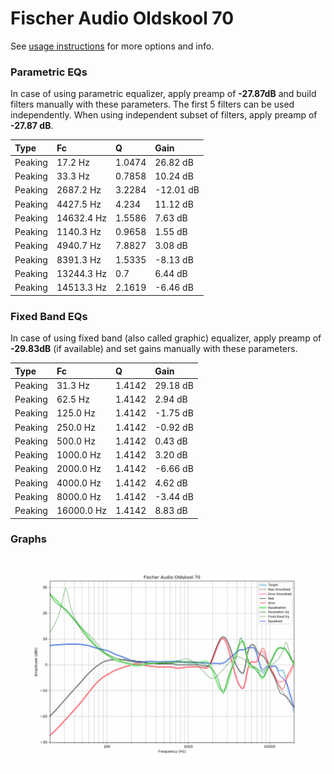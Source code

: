 # Fischer Audio Oldskool 70
See [usage instructions](https://github.com/jaakkopasanen/AutoEq#usage) for more options and info.

### Parametric EQs
In case of using parametric equalizer, apply preamp of **-27.87dB** and build filters manually
with these parameters. The first 5 filters can be used independently.
When using independent subset of filters, apply preamp of **-27.87 dB**.

| Type    | Fc         |      Q | Gain      |
|:--------|:-----------|:-------|:----------|
| Peaking | 17.2 Hz    | 1.0474 | 26.82 dB  |
| Peaking | 33.3 Hz    | 0.7858 | 10.24 dB  |
| Peaking | 2687.2 Hz  | 3.2284 | -12.01 dB |
| Peaking | 4427.5 Hz  | 4.234  | 11.12 dB  |
| Peaking | 14632.4 Hz | 1.5586 | 7.63 dB   |
| Peaking | 1140.3 Hz  | 0.9658 | 1.55 dB   |
| Peaking | 4940.7 Hz  | 7.8827 | 3.08 dB   |
| Peaking | 8391.3 Hz  | 1.5335 | -8.13 dB  |
| Peaking | 13244.3 Hz | 0.7    | 6.44 dB   |
| Peaking | 14513.3 Hz | 2.1619 | -6.46 dB  |

### Fixed Band EQs
In case of using fixed band (also called graphic) equalizer, apply preamp of **-29.83dB**
(if available) and set gains manually with these parameters.

| Type    | Fc         |      Q | Gain     |
|:--------|:-----------|:-------|:---------|
| Peaking | 31.3 Hz    | 1.4142 | 29.18 dB |
| Peaking | 62.5 Hz    | 1.4142 | 2.94 dB  |
| Peaking | 125.0 Hz   | 1.4142 | -1.75 dB |
| Peaking | 250.0 Hz   | 1.4142 | -0.92 dB |
| Peaking | 500.0 Hz   | 1.4142 | 0.43 dB  |
| Peaking | 1000.0 Hz  | 1.4142 | 3.20 dB  |
| Peaking | 2000.0 Hz  | 1.4142 | -6.66 dB |
| Peaking | 4000.0 Hz  | 1.4142 | 4.62 dB  |
| Peaking | 8000.0 Hz  | 1.4142 | -3.44 dB |
| Peaking | 16000.0 Hz | 1.4142 | 8.83 dB  |

### Graphs
![](./Fischer%20Audio%20Oldskool%2070.png)